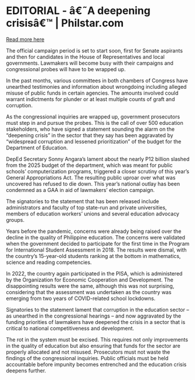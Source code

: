 # EDITORIAL - â€˜A deepening crisisâ€™ | Philstar.com

[Read more here](https://www.philstar.com/opinion/2025/01/28/2417367/editorial-a-deepening-crisis)

The official campaign period is set to start soon, first for Senate aspirants and then for candidates in the House of Representatives and local governments. Lawmakers will become busy with their campaigns and congressional probes will have to be wrapped up.

In the past months, various committees in both chambers of Congress have unearthed testimonies and information about wrongdoing including alleged misuse of public funds in certain agencies. The amounts involved could warrant indictments for plunder or at least multiple counts of graft and corruption.

As the congressional inquiries are wrapped up, government prosecutors must step in and pursue the probes. This is the call of over 500 education stakeholders, who have signed a statement sounding the alarm on the “deepening crisis” in the sector that they say has been aggravated by “widespread corruption and lessened prioritization” of the budget for the Department of Education.

DepEd Secretary Sonny Angara’s lament about the nearly P12 billion slashed from the 2025 budget of the department, which was meant for public schools’ computerization programs, triggered a closer scrutiny of this year’s General Appropriations Act. The resulting public uproar over what was uncovered has refused to die down. This year’s national outlay has been condemned as a GAA in aid of lawmakers’ election campaign.

The signatories to the statement that has been released include administrators and faculty of top state-run and private universities, members of education workers’ unions and several education advocacy groups.

Years before the pandemic, concerns were already being raised over the decline in the quality of Philippine education. The concerns were validated when the government decided to participate for the first time in the Program for International Student Assessment in 2018. The results were dismal, with the country’s 15-year-old students ranking at the bottom in mathematics, science and reading competencies.

In 2022, the country again participated in the PISA, which is administered by the Organization for Economic Cooperation and Development. The disappointing results were the same, although this was not surprising, considering that the assessment was undertaken as the country was emerging from two years of COVID-related school lockdowns.

Signatories to the statement lament that corruption in the education sector – as unearthed in the congressional hearings – and now aggravated by the funding priorities of lawmakers have deepened the crisis in a sector that is critical to national competitiveness and development.

The rot in the system must be excised. This requires not only improvements in the quality of education but also ensuring that funds for the sector are properly allocated and not misused. Prosecutors must not waste the findings of the congressional inquiries. Public officials must be held accountable before impunity becomes entrenched and the education crisis deepens further.